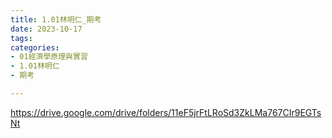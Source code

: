 ```yaml
---
title: 1.01林明仁_期考
date: 2023-10-17
tags: 
categories:
- 01經濟學原理與實習
- 1.01林明仁
- 期考

---
```

https://drive.google.com/drive/folders/11eF5jrFtLRoSd3ZkLMa767CIr9EGTsNt
